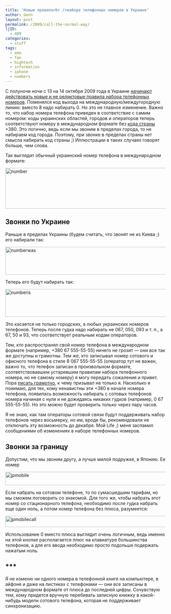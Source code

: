 ```yaml
---
title: 'Новые правила<br />набора телефонных номеров в Украине'
author: Genn
layout: post
permalink: /2009/call-the-normal-way/
ljID:
  - 409
categories:
  - stuff
tags:
  - emo
  - fan
  - hightech
  - information
  - iphone
  - numbers
---
```

С полуночи ночи с 13 на 14 октября 2009 года в Украине [начинают действовать новые и не реликтовые правила набора телефонных номеров][1]. Поменялся код выхода на международную/междугородную линию: вместо 8 надо набирать 0. Но это не главное изменение. Важно то, что набор номера телефона приведен в соответствие с самим номером: коды украинских областей, городов и операторов теперь соответствуют номеру в международном формате без [кода страны][2] +380. Это логично, ведь если мы звоним в пределах города, то не набираем код города. Поэтому, при звонке в пределах страны нет смысла набирать код страны ;) Иллюстрации в таких случаях говорят больше, чем слова.<!--more-->

Так выглядит обычный украинский номер телефона в международном формате:

<img src="http://mega.genn.org/=^_^=/uploads/2009/10/number.png" alt="number" title="number" width="570" height="127" />

## Звонки по Украине

Раньше в пределах Украины (будем считать, что звонят не из Киева ;) его набирали так:

<img src="http://mega.genn.org/=^_^=/uploads/2009/10/numberwas.png" alt="numberwas" title="numberwas" width="570" height="87" />

Теперь его будут набирать так:

<img src="http://mega.genn.org/=^_^=/uploads/2009/10/numberis.png" alt="numberis" title="numberis" width="570" height="87" />

Это касается не только городских, а любых украинских номеров телефонов. Теперь после гудка надо набирать не 067, 050, 093 и т. п., а 67, 50 и 93, что соответствует реальным кодам операторов.

Тем, кто распространял свой номер телефона в международном формате (например, +380 67 555-55-55) ничего не грозит — они все так же доступны и грамотны. Тем же, кто записывал номер сотового и офисного телефона в стиле 8 067 555-55-55 (оператор тут не важен, важно то, что телефон записан в произвольном формате, соответствовавшем устаревшим правилам набора телефонного номера, но не самому номеру) я могу передать сожаления и привет. Пора [писать грамотно][3], к чему призывал не только я. Насколько я понимаю, для тех, кому ненавистны эти +380 в начале номера телефона, появилась возможность набирать с сотовых телефонов номера начиная с нуля и не дожидаясь никаких гудков (например, 0 67 555-55-55). Но это можно будет проверить только через пару часов.

Я не знаю, как там операторы сотовой связи будут поддерживать набор телефонов через восьмерку, но им, вроде бы, рекомендовали не отключать эту возможность до декабря. Мой Life ;) меня заспамил сообщениями об изменениях в наборе телефонных номеров.

## Звонки за границу

Допустим, что мы звоним другу, а лучше милой подружке, в Японию. Ее номер

<img src="http://mega.genn.org/=^_^=/uploads/2009/10/jpmobile.png" alt="jpmobile" title="jpmobile" width="522" height="42" />

Если набрать на сотовом телефоне, то по сумасшедшим тарифам, но мы сможем поговорить со знакомой. Для того же, чтобы набрать этот номер со стационарного телефона, необходимо после гудка набрать еще один ноль, а потом номер телефона без плюса, разумеется: 

<img src="http://mega.genn.org/=^_^=/uploads/2009/10/jpmobilecall.png" alt="jpmobilecall" title="jpmobilecall" width="563" height="35" />

Использование 0 вместо плюса выглядит очень логичным, ведь именно на этой кнопке располагается плюс на клавиатуре большинства телефонов, а для его ввода необходимо просто подольше подержать нажатым ноль.

## \***

Я не изменю ни одного номера в телефонной книге на компьютере, в айфоне и даже на листиках с телефонами — они все записаны в международном формате от плюса до последней цифры. Сочувствую тем, кому придется вручную перебивать записную книжку в какой-нибудь модели сотового телефона, которая не поддерживает синхронизацию.

 [1]: http://ukrtelecom.ua/reference/intercall
 [2]: http://en.wikipedia.org/wiki/List_of_country_calling_codes
 [3]: http://mega.genn.org/2007/kolja-nas-priedalji/